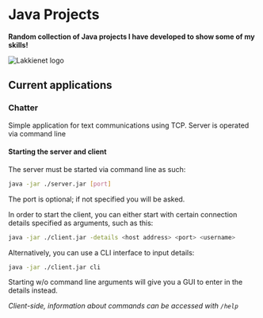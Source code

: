 # Java Projects
**Random collection of Java projects I have developed to show some of my skills!**

![Lakkienet logo](https://uploads.lakkie.net/lakkienet-logo-dark-solid.png)

## Current applications

### Chatter
Simple application for text communications using TCP. Server is operated via command line

#### Starting the server and client
The server must be started via command line as such:
```sh
java -jar ./server.jar [port]
```
The port is optional; if not specified you will be asked.

In order to start the client, you can either start with certain connection details specified as arguments, such as this:
```sh
java -jar ./client.jar -details <host address> <port> <username>
```

Alternatively, you can use a CLI interface to input details:
```sh
java -jar ./client.jar cli
```

Starting w/o command line arguments will give you a GUI to enter in the details instead.

*Client-side, information about commands can be accessed with `/help`*
